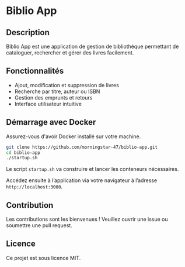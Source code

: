 # Biblio App
## Description

Biblio App est une application de gestion de bibliothèque permettant de cataloguer, rechercher et gérer des livres facilement.

## Fonctionnalités

- Ajout, modification et suppression de livres
- Recherche par titre, auteur ou ISBN
- Gestion des emprunts et retours
- Interface utilisateur intuitive

## Démarrage avec Docker

Assurez-vous d'avoir Docker installé sur votre machine.

```bash
git clone https://github.com/morningstar-47/biblio-app.git
cd biblio-app
./startup.sh
```

Le script `startup.sh` va construire et lancer les conteneurs nécessaires.

Accédez ensuite à l’application via votre navigateur à l’adresse `http://localhost:3000`.

## Contribution

Les contributions sont les bienvenues ! Veuillez ouvrir une issue ou soumettre une pull request.

## Licence

Ce projet est sous licence MIT.